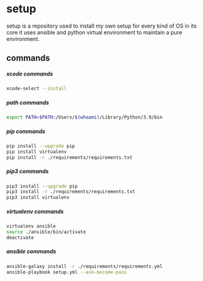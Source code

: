 # setup

 setup is a repository used to install my own setup for every kind of OS in its core it uses ansible and python virtual environment to maintain a pure environment.

## commands
##### xcode commands
```bash
xcode-select --install
```
##### path commands
```bash
export PATH=$PATH:/Users/$(whoami)/Library/Python/3.9/bin
```

##### pip commands
```bash
pip install --upgrade pip
pip install virtualenv
pip install -r ./requirements/requirements.txt
```
##### pip3 commands
```bash
pip3 install --upgrade pip
pip3 install -r ./requirements/requirements.txt
pip3 install virtualenv
```

##### virtualenv commands
```bash
virtualenv ansible
source ./ansible/bin/activate
deactivate
```

##### ansible commands
```bash
ansible-galaxy install -r ./requirements/requirements.yml
ansible-playbook setup.yml --ask-become-pass
```
